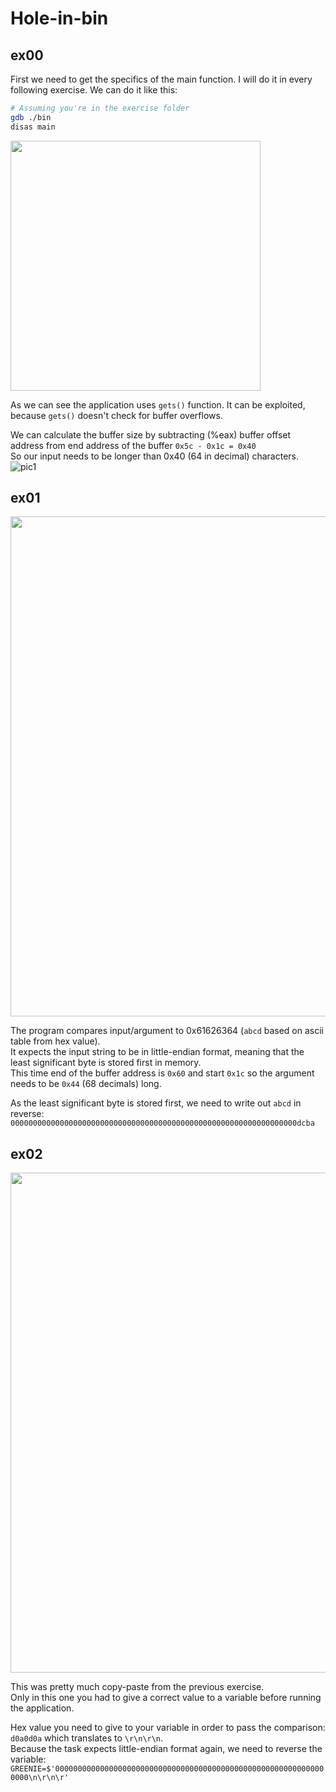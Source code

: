 # Hole-in-bin

## ex00

First we need to get the specifics of the main function. I will do it in every following exercise.
We can do it like this:     
```bash
# Assuming you're in the exercise folder
gdb ./bin     
disas main
```    
<img src="https://01.kood.tech/git/juss/hole-in-bin/raw/branch/master/images/00_main2.png" width="400" heigth="400" />   

As we can see the application uses `gets()` function. It can be exploited, because `gets()` doesn't check for buffer overflows.   

We can calculate the buffer size by subtracting (%eax) buffer offset address from end address of the buffer `0x5c - 0x1c = 0x40`    
So our input needs to be longer than 0x40 (64 in decimal) characters.  
![pic1](https://01.kood.tech/git/juss/hole-in-bin/raw/branch/master/images/00_done.png)  

## ex01 

<img src="https://01.kood.tech/git/juss/hole-in-bin/raw/branch/master/images/01_done.png" width="800" heigth="800" />  

The program compares input/argument to 0x61626364 (`abcd` based on ascii table from hex value).     
It expects the input string to be in little-endian format, meaning that the least significant byte is stored first in memory.   
This time end of the buffer address is `0x60` and start `0x1c` so the argument needs to be `0x44` (68 decimals) long.   

As the least significant byte is stored first, we need to write out `abcd` in reverse: `0000000000000000000000000000000000000000000000000000000000000000dcba`

## ex02

<img src="https://01.kood.tech/git/juss/hole-in-bin/raw/branch/master/images/02_done.png" width="800" heigth="800" />     

This was pretty much copy-paste from the previous exercise.     
Only in this one you had to give a correct value to a variable before running the application.  

Hex value you need to give to your variable in order to pass the comparison:    
`d0a0d0a` which translates to `\r\n\r\n`.  
Because the task expects little-endian format again, we need to reverse the variable:   
`GREENIE=$'0000000000000000000000000000000000000000000000000000000000000000\n\r\n\r'`